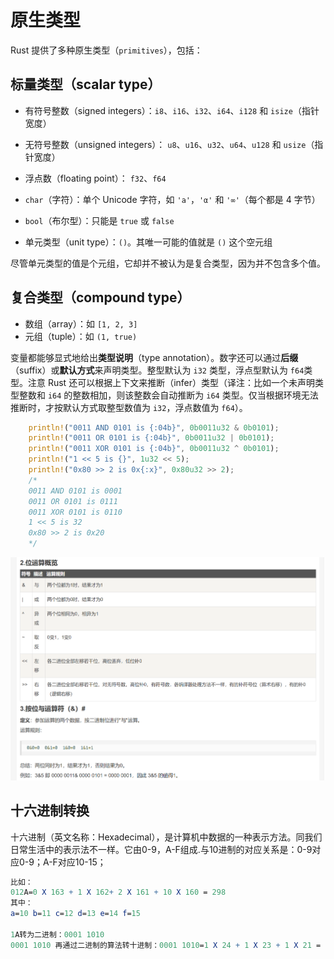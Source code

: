 # 原生类型

Rust 提供了多种原生类型（`primitives`），包括：

## 标量类型（scalar type）

- 有符号整数（signed integers）：`i8`、`i16`、`i32`、`i64`、`i128` 和 `isize`（指针宽度） 

- 无符号整数（unsigned integers）： `u8`、`u16`、`u32`、`u64`、`u128` 和 `usize`（指针宽度）

- 浮点数（floating point）： `f32`、`f64`

- `char`（字符）：单个 Unicode 字符，如 `'a'`，`'α'` 和 `'∞'`（每个都是 4 字节）

- `bool`（布尔型）：只能是 `true` 或 `false`

- 单元类型（unit type）：`()`。其唯一可能的值就是 `()` 这个空元组

尽管单元类型的值是个元组，它却并不被认为是复合类型，因为并不包含多个值。

## 复合类型（compound type）

- 数组（array）：如 `[1, 2, 3]`
- 元组（tuple）：如 `(1, true)`

变量都能够显式地给出**类型说明**（type annotation）。数字还可以通过**后缀**（suffix）或**默认方式**来声明类型。整型默认为 `i32` 类型，浮点型默认为 `f64`类型。注意 Rust 还可以根据上下文来推断（infer）类型（译注：比如一个未声明类型整数和 `i64` 的整数相加，则该整数会自动推断为 `i64` 类型。仅当根据环境无法推断时，才按默认方式取整型数值为 `i32`，浮点数值为 `f64`）。



```rust
    println!("0011 AND 0101 is {:04b}", 0b0011u32 & 0b0101);
    println!("0011 OR 0101 is {:04b}", 0b0011u32 | 0b0101);
    println!("0011 XOR 0101 is {:04b}", 0b0011u32 ^ 0b0101);
    println!("1 << 5 is {}", 1u32 << 5);
    println!("0x80 >> 2 is 0x{:x}", 0x80u32 >> 2);
    /*
    0011 AND 0101 is 0001
    0011 OR 0101 is 0111
    0011 XOR 0101 is 0110
    1 << 5 is 32
    0x80 >> 2 is 0x20
    */
```

![image-20230626225638163](.\img\image-20230626225638163.png)

## 十六进制转换

十六进制（英文名称：Hexadecimal），是计算机中数据的一种表示方法。同我们日常生活中的表示法不一样。它由0-9，A-F组成.与10进制的对应关系是：0-9对应0-9；A-F对应10-15；

```mathematica
比如：
012A=0 X 163 + 1 X 162+ 2 X 161 + 10 X 160 = 298
其中：
a=10 b=11 c=12 d=13 e=14 f=15

1A转为二进制：0001 1010 
0001 1010 再通过二进制的算法转十进制：0001 1010=1 X 24 + 1 X 23 + 1 X 21 = 26

```

